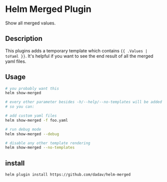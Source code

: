 # Helm Merged Plugin

Show all merged values.

## Description

This plugins adds a temporary template which contains `{{ .Values | toYaml }}`.
It's helpful if you want to see the end result of all the merged yaml files.

## Usage

```bash
# you probably want this
helm show-merged

# every other parameter besides -h/--help/--no-templates will be added to the helm template command.
# so you can:

# add custom yaml files
helm show-merged -f foo.yaml

# run debug mode
helm show-merged --debug

# disable any other template rendering
helm show-merged --no-templates
```

## install

```bash
helm plugin install https://github.com/dadav/helm-merged
```
